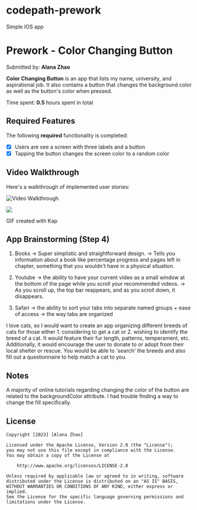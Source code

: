 # codepath-prework
Simple IOS app
# Prework - Color Changing Button

Submitted by: **Alana Zhao**

**Color Changing Button** is an app that lists my name, university, and 
aspirational job. It also contains a button that changes the background color
as well as the button's color when pressed. 

Time spent: **0.5** hours spent in total

## Required Features

The following **required** functionality is completed:

- [x] Users are see a screen with three labels and a button
- [x] Tapping the button changes the screen color to a random color
 
## Video Walkthrough

Here's a walkthrough of implemented user stories:

<img src='https://i.imgur.com/acnqo1O.gif' title='Video Walkthrough' width='' alt='Video Walkthrough' />

![](https://github.com/azh23/codepath-prework/blob/main/codepathpreworkk.gif)

GIF created with Kap

## App Brainstorming (Step 4)

1. Books
-> Super simplistic and straightforward design. 
-> Tells you information about a book like percentage progress and pages left
   in chapter, something that you wouldn't have in a physical situation.

2. Youtube
-> the ability to have your current video as a small window at the bottom of
   the page while you scroll your recommended videos.
-> As you scroll up, the top bar reappears, and as you scroll down, it 
   disappears. 
   
3. Safari
-> the ability to sort your tabs into separate named groups + ease of access
-> the way tabs are organized

I love cats, so I would want to create an app organizing different breeds of
cats for those either 1. considering to get a cat or 2. wishing to identify
the breed of a cat. It would feature their fur length, patterns, temperament,
etc. Additionally, it would encourage the user to donate to or adopt from their
local shelter or rescue. You would be able to 'search' the breeds and also
fill out a questionnaire to help match a cat to you.

## Notes

A majority of online tutorials regarding changing the color of the button are
 related to the backgroundColor attribute. I had trouble finding a way to 
 change the fill specifically.
 
## License

    Copyright [2023] [Alana Zhao]

    Licensed under the Apache License, Version 2.0 (the "License");
    you may not use this file except in compliance with the License.
    You may obtain a copy of the License at

        http://www.apache.org/licenses/LICENSE-2.0

    Unless required by applicable law or agreed to in writing, software
    distributed under the License is distributed on an "AS IS" BASIS,
    WITHOUT WARRANTIES OR CONDITIONS OF ANY KIND, either express or implied.
    See the License for the specific language governing permissions and
    limitations under the License.

